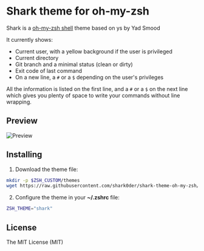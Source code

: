 # Shark theme for oh-my-zsh

Shark is a [oh-my-zsh shell](https://github.com/robbyrussell/oh-my-zsh)
theme based on ys by Yad Smood

It currently shows:
- Current user, with a yellow background if the user is privileged
- Current directory
- Git branch and a minimal status (clean or dirty)
- Exit code of last command
- On a new line, a `#` or a `$` depending on the user's privileges

All the information is listed on the first line, and a `#` or a `$` on the next line which gives you plenty of space to write your commands without line wrapping.

## Preview

![Preview](https://raw.githubusercontent.com/shark0der/shark-theme-oh-my-zsh/master/preview.png)

## Installing

1. Download the theme file:

  ```bash
  mkdir -p $ZSH_CUSTOM/themes
  wget https://raw.githubusercontent.com/shark0der/shark-theme-oh-my-zsh/master/shark.zsh-theme -O $ZSH_CUSTOM/themes/shark.zsh-theme
  ```

2. Configure the theme in your **~/.zshrc** file:

  ```bash
  ZSH_THEME="shark"
  ```

## License
The MIT License (MIT)

